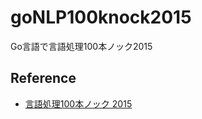 # goNLP100knock2015
Go言語で言語処理100本ノック2015

## Reference 
* [言語処理100本ノック 2015](http://www.cl.ecei.tohoku.ac.jp/nlp100/#)
